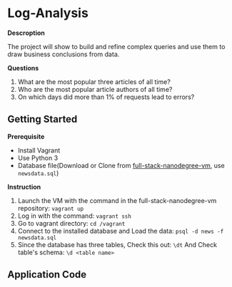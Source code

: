 # Log-Analysis

**Descroption**

The project will show to build and refine complex queries and use them to draw business conclusions from data.

**Questions**
1. What are the most popular three articles of all time?
2. Who are the most popular article authors of all time?
3. On which days did more than 1% of requests lead to errors?

## Getting Started
**Prerequisite**
- Install Vagrant
- Use Python 3
- Database file(Download or Clone from [full-stack-nanodegree-vm](https://github.com/udacity/fullstack-nanodegree-vm), use `newsdata.sql`)

**Instruction**
1. Launch the VM with the command in the full-stack-nanodegree-vm repository:
` vagrant up `
2. Log in with the command:
` vagrant ssh `
3. Go to vagrant directory:
` cd /vagrant `
4. Connect to the installed database and Load the data:
` psql -d news -f newsdata.sql `
5. Since the database has three tables, Check this out:
` \dt `
And
Check table's schema:
` \d <table name> `

## Application Code ##
